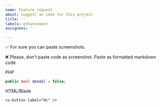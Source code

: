```yaml
---
name: Feature request
about: Suggest an idea for this project
title: ''
labels: enhancement
assignees: ''

---
```


✅ For sure you can paste screenshots.
        
❌ Please, don't paste code as screenshot. Paste as formatted markdown code.        

PHP      
        
```php
public bool $modal = false;
```
        
HTML/Blade
        
```blade
<x-button label="Hi" />
```

